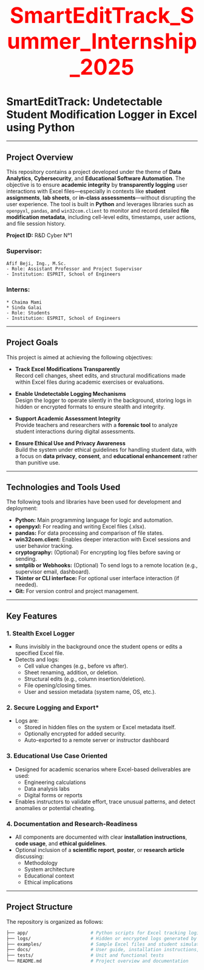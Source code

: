 # <div align="center"><h1 style="color: red;">SmartEditTrack_Summer_Internship_2025</h1></div>

# SmartEditTrack: Undetectable Student Modification Logger in Excel using Python
---

## Project Overview

This repository contains a project developed under the theme of **Data Analytics**, **Cybersecurity**, and **Educational Software Automation**. The objective is to ensure **academic integrity** by **transparently logging** user interactions with Excel files—especially in contexts like **student assignments**, **lab sheets**, or **in-class assessments**—without disrupting the user experience.
The tool is built in **Python** and leverages libraries such as `openpyxl`, `pandas`, and `win32com.client` to monitor and record detailed **file modification metadata**, including cell-level edits, timestamps, user actions, and file session history.

**Project ID:** R&D Cyber N°1

### Supervisor:
    Afif Beji, Ing., M.Sc.
    - Role: Assistant Professor and Project Supervisor 
    - Institution: ESPRIT, School of Engineers

### Interns:
    * Chaima Mami
    * Sinda Galai
    - Role: Students
    - Institution: ESPRIT, School of Engineers

---

## Project Goals

This project is aimed at achieving the following objectives:

- **Track Excel Modifications Transparently**  
  Record cell changes, sheet edits, and structural modifications made within Excel files during academic exercises or evaluations.

- **Enable Undetectable Logging Mechanisms**  
  Design the logger to operate silently in the background, storing logs in hidden or encrypted formats to ensure stealth and integrity.

- **Support Academic Assessment Integrity**  
  Provide teachers and researchers with a **forensic tool** to analyze student interactions during digital assessments.

- **Ensure Ethical Use and Privacy Awareness**  
  Build the system under ethical guidelines for handling student data, with a focus on **data privacy**, **consent**, and **educational enhancement** rather than punitive use.

---

## Technologies and Tools Used

The following tools and libraries have been used for development and deployment:

- **Python:** Main programming language for logic and automation.
- **openpyxl:** For reading and writing Excel files (.xlsx).
- **pandas:** For data processing and comparison of file states.
- **win32com.client:** Enables deeper interaction with Excel sessions and user behavior tracking.
- **cryptography:** (Optional) For encrypting log files before saving or sending.
- **smtplib or Webhooks:** (Optional) To send logs to a remote location (e.g., supervisor email, dashboard).
- **Tkinter or CLI interface:** For optional user interface interaction (if needed).
- **Git:** For version control and project management.

---

## Key Features

### 1. **Stealth Excel Logger**
   - Runs invisibly in the background once the student opens or edits a specified Excel file.
   - Detects and logs:
     - Cell value changes (e.g., before vs after).
     - Sheet renaming, addition, or deletion.
     - Structural edits (e.g., column insertion/deletion).
     - File opening/closing times.
     - User and session metadata (system name, OS, etc.).

### 2. **Secure Logging and Export***
   - Logs are:
     - Stored in hidden files on the system or Excel metadata itself.
     - Optionally encrypted for added security.
     - Auto-exported to a remote server or instructor dashboard

### 3. **Educational Use Case Oriented**
   - Designed for academic scenarios where Excel-based deliverables are used:
     - Engineering calculations
     - Data analysis labs
     - Digital forms or reports
   - Enables instructors to validate effort, trace unusual patterns, and detect anomalies or potential cheating.

### 4. **Documentation and Research-Readiness**
   - All components are documented with clear **installation instructions**, **code usage**, and **ethical guidelines**.
   - Optional inclusion of a **scientific report**, **poster**, or **research article** discussing:
     - Methodology
     - System architecture
     - Educational context
     - Ethical implications

---

## Project Structure

The repository is organized as follows:

```bash
├── app/                       # Python scripts for Excel tracking logic
├── logs/                      # Hidden or encrypted logs generated by the logger
├── examples/                  # Sample Excel files and student simulations
├── docs/                      # User guide, installation instructions, research poster
├── tests/                     # Unit and functional tests
└── README.md                  # Project overview and documentation
